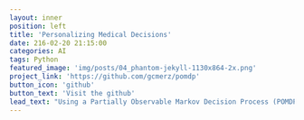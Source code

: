 ```yaml
---
layout: inner
position: left
title: 'Personalizing Medical Decisions'
date: 216-02-20 21:15:00
categories: AI 
tags: Python
featured_image: 'img/posts/04_phantom-jekyll-1130x864-2x.png'
project_link: 'https://github.com/gcmerz/pomdp'
button_icon: 'github'
button_text: 'Visit the github'
lead_text: "Using a Partially Observable Markov Decision Process (POMDP) to personalize mammography screening decisions following the model presented in Ayer et. al" 
---
```

